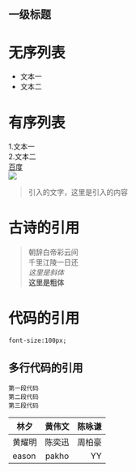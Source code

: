##  一级标题
# 无序列表
-  文本一
-  文本二  
# 有序列表
1.文本一  
2.文本二   
[百度](http//:www.baidu.com)  
![](o.jpg)  
> 引入的文字，这里是引入的内容  
# 古诗的引用  
> 朝辞白帝彩云间  
> 千里江陵一日还    
*这里是斜体*  
**这里是粗体**  
# 代码的引用  
`font-size:100px;`  
## 多行代码的引用  
```
第一段代码
第二段代码
第三段代码  
```

| 林夕      |黄伟文 |  陈咏谦 |
|----------|:-----:|-------:|
|黄耀明|陈奕迅|周柏豪|
|eason|pakho|YY|

